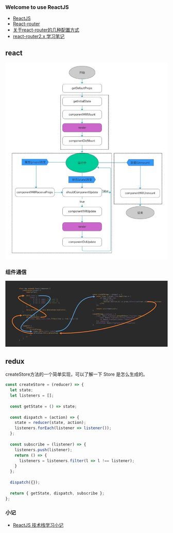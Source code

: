 ### Welcome to use ReactJS

- [ReactJS](https://facebook.github.io/react/)
- [React-router](https://github.com/ReactTraining/react-router)
- [关于react-router的几种配置方式](https://segmentfault.com/a/1190000010318444)
- [react-router2.x 学习笔记](http://www.cnblogs.com/chenliyang/p/6547825.html)

## react

![](https://raw.githubusercontent.com/NARUTOne/resources-github/master/imgs/react/react-life.png)

### 组件通信

![](https://raw.githubusercontent.com/NARUTOne/resources-github/master/imgs/react/react_connect.jpg)

## redux

createStore方法的一个简单实现，可以了解一下 Store 是怎么生成的。
```js
const createStore = (reducer) => {
  let state;
  let listeners = [];

  const getState = () => state;

  const dispatch = (action) => {
    state = reducer(state, action);
    listeners.forEach(listener => listener());
  };

  const subscribe = (listener) => {
    listeners.push(listener);
    return () => {
      listeners = listeners.filter(l => l !== listener);
    }
  };

  dispatch({});

  return { getState, dispatch, subscribe };
};
```

### 小记

- [ReactJS 技术栈学习小记](https://github.com/iuap-design/blog/issues/178)
